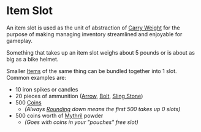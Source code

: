 # Item Slot

An item slot is used as the unit of abstraction of [Carry Weight](../Player%20Characters/Derived%20Statistics/Carry%20Capacity.md) for the purpose of making managing inventory streamlined and enjoyable for gameplay.

Something that takes up an item slot weighs about 5 pounds or is about as big as a bike helmet.

Smaller [Items](Items.md) of the same thing can be bundled together into 1 slot. Common examples are:

- 10 iron spikes or candles
- 20 pieces of ammunition ([Arrow](Weapons/Ammo/Arrow.md), [Bolt](Weapons/Ammo/Bolt.md), [Sling Stone](Weapons/Ammo/Sling%20Stone.md))
- 500 [Coins](../Resources%20for%20GMs/Economy/Coins.md)
	- *(Always [Rounding](../Game%20Procedures/Core%20Procedures/Half.md#Rounding) down means the first 500 takes up 0 slots)*
- 500 coins worth of [Mythril](../Magic/Spellcasting/Mythril.md) powder
	- *(Goes with coins in your "pouches" free slot)*
